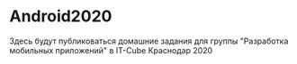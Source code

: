 # Android2020
Здесь будут публиковаться домашние задания для группы "Разработка мобильных приложений" в IT-Cube Краснодар 2020
